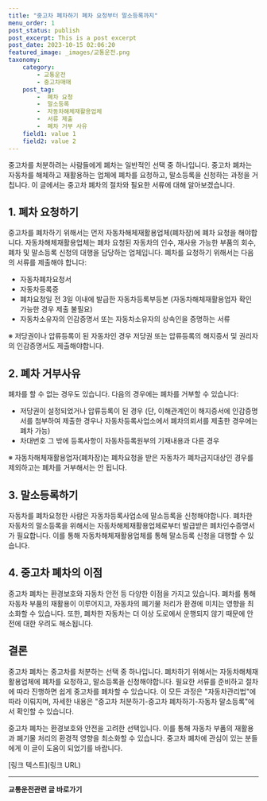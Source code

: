 ```yaml
---
title: "중고차 폐차하기 폐차 요청부터 말소등록까지"
menu_order: 1
post_status: publish
post_excerpt: This is a post excerpt
post_date: 2023-10-15 02:06:20
featured_image: _images/교통운전.png
taxonomy:
    category:
        - 교통운전
        - 중고차매매
    post_tag:
        -  폐차 요청
        -  말소등록
        -  자동차해체재활용업체
        -  서류 제출
        -  폐차 거부 사유
    field1: value 1
    field2: value 2
---
```




중고차를 처분하려는 사람들에게 폐차는 일반적인 선택 중 하나입니다. 중고차 폐차는 자동차를 해체하고 재활용하는 업체에 폐차를 요청하고, 말소등록을 신청하는 과정을 거칩니다. 이 글에서는 중고차 폐차의 절차와 필요한 서류에 대해 알아보겠습니다.

## 1. 폐차 요청하기

중고차를 폐차하기 위해서는 먼저 자동차해체재활용업체(폐차장)에 폐차 요청을 해야합니다. 자동차해체재활용업체는 폐차 요청된 자동차의 인수, 재사용 가능한 부품의 회수, 폐차 및 말소등록 신청의 대행을 담당하는 업체입니다. 폐차를 요청하기 위해서는 다음의 서류를 제출해야 합니다:

- 자동차폐차요청서
- 자동차등록증
- 폐차요청일 전 3일 이내에 발급한 자동차등록부등본 (자동차해체재활용업자 확인 가능한 경우 제출 불필요)
- 자동차소유자의 인감증명서 또는 자동차소유자의 상속인을 증명하는 서류

※ 저당권이나 압류등록이 된 자동차인 경우 저당권 또는 압류등록의 해지증서 및 권리자의 인감증명서도 제출해야합니다.

## 2. 폐차 거부사유

폐차를 할 수 없는 경우도 있습니다. 다음의 경우에는 폐차를 거부할 수 있습니다:

- 저당권이 설정되었거나 압류등록이 된 경우 (단, 이해관계인이 해지증서에 인감증명서를 첨부하여 제출한 경우나 자동차등록사업소에서 폐차의뢰서를 제출한 경우에는 폐차 가능)
- 차대번호 그 밖에 등록사항이 자동차등록원부의 기재내용과 다른 경우

※ 자동차해체재활용업자(폐차장)는 폐차요청을 받은 자동차가 폐차금지대상인 경우를 제외하고는 폐차를 거부해서는 안 됩니다.

## 3. 말소등록하기

자동차를 폐차요청한 사람은 자동차등록사업소에 말소등록을 신청해야합니다. 폐차한 자동차의 말소등록을 위해서는 자동차해체재활용업체로부터 발급받은 폐차인수증명서가 필요합니다. 이를 통해 자동차해체재활용업체를 통해 말소등록 신청을 대행할 수 있습니다.

## 4. 중고차 폐차의 이점

중고차 폐차는 환경보호와 자동차 안전 등 다양한 이점을 가지고 있습니다. 폐차를 통해 자동차 부품의 재활용이 이루어지고, 자동차의 폐기물 처리가 환경에 미치는 영향을 최소화할 수 있습니다. 또한, 폐차한 자동차는 더 이상 도로에서 운행되지 않기 때문에 안전에 대한 우려도 해소됩니다.

## 결론

중고차 폐차는 중고차를 처분하는 선택 중 하나입니다. 폐차하기 위해서는 자동차해체재활용업체에 폐차를 요청하고, 말소등록을 신청해야합니다. 필요한 서류를 준비하고 절차에 따라 진행하면 쉽게 중고차를 폐차할 수 있습니다. 이 모든 과정은 "자동차관리법"에 따라 이뤄지며, 자세한 내용은 "중고차 처분하기-중고차 폐차하기-자동차 말소등록"에서 확인할 수 있습니다.

중고차 폐차는 환경보호와 안전을 고려한 선택입니다. 이를 통해 자동차 부품의 재활용과 폐기물 처리의 환경적 영향을 최소화할 수 있습니다. 중고차 폐차에 관심이 있는 분들에게 이 글이 도움이 되었기를 바랍니다.

[링크 텍스트](링크 URL)


<!-- wp:separator -->
<hr class="wp-block-separator has-alpha-channel-opacity"/>
<!-- /wp:separator -->
<!-- wp:group {"backgroundColor":"base","layout":{"type":"constrained"}} -->
<div class="wp-block-group has-base-background-color has-background"><!-- wp:paragraph {"align":"center","fontSize":"large"} -->
<p class="has-text-align-center has-large-font-size"><strong>교통운전관련 글 바로가기</strong></p>
<!-- /wp:paragraph -->


<!-- wp:latest-posts{"categories": [{"id": 1440, "count": 19, "description": "", "link": "https://uknowlaw.com/category/%ea%b5%90%ed%86%b5%ec%9a%b4%ec%a0%84/", "name": "교통운전", "slug": "교통운전", "taxonomy": "category", "parent": 0, "meta": [],"_links":{"self":[{"href":"https://uknowlaw.com/wp-
json/wp/v2/categories/1440"}],"collection":[{"href":"https://uknowlaw.com/wp-json/wp/v2/categories"}],"about":[{"href":"https://uknowlaw.com/wp-
json/wp/v2/taxonomies/category"}],"wp:post_type":[{"href":"https://uknowlaw.com/wp-json/wp/v2/posts?categories=
1440"}],"curies":[{"name":"wp","href":"https://api.w.org/{rel}","templated":true}]}}],"postsToShow":100,"excerptLength":28,"postLayout":"grid","columns":2,"featuredImageAlign":"left","featuredImageSizeSlug":"large","fontSize":"medium"} /-->
</div>
<!-- /wp:group -->
    